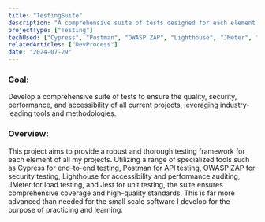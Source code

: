 ```yaml
---
title: "TestingSuite"
description: "A comprehensive suite of tests designed for each element of all current projects"
projectType: ["Testing"]
techUsed: ["Cypress", "Postman", "OWASP ZAP", "Lighthouse", "JMeter", "Jest"]
relatedArticles: ["DevProcess"]
date: "2024-07-29"
---
```


### Goal:
Develop a comprehensive suite of tests to ensure the quality, security, performance, and accessibility of all current projects, leveraging industry-leading tools and methodologies.

### Overview:
This project aims to provide a robust and thorough testing framework for each element of all my projects. Utilizing a range of specialized tools such as Cypress for end-to-end testing, Postman for API testing, OWASP ZAP for security testing, Lighthouse for accessibility and performance auditing, JMeter for load testing, and Jest for unit testing, the suite ensures comprehensive coverage and high-quality standards. This is far more advanced than needed for the small scale software I develop for the purpose of practicing and learning.
